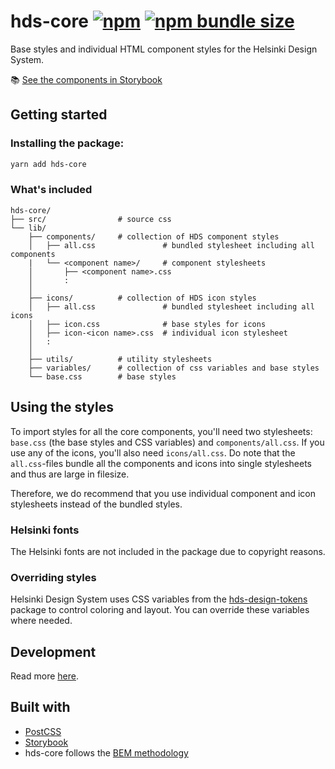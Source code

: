 # hds-core [![npm](https://img.shields.io/npm/v/hds-core?style=flat-square)](https://www.npmjs.com/package/hds-core) [![npm bundle size](https://img.shields.io/bundlephobia/minzip/hds-core?label=gzipped%20size&style=flat-square)](https://bundlephobia.com/result?p=hds-core)

Base styles and individual HTML component styles for the Helsinki Design System.

:books: [See the components in Storybook](https://hds.hel.fi/storybook/core)

## Getting started

### Installing the package:

```bash
yarn add hds-core
```

### What's included

```
hds-core/
├── src/                # source css
└── lib/
    ├── components/     # collection of HDS component styles
    │   ├── all.css               # bundled stylesheet including all components
    |   └── <component name>/     # component stylesheets
    │       ├── <component name>.css
    │       :
    │
    ├── icons/          # collection of HDS icon styles
    │   ├── all.css               # bundled stylesheet including all icons
    │   ├── icon.css              # base styles for icons
    │   ├── icon-<icon name>.css  # individual icon stylesheet
    │   :
    │
    ├── utils/          # utility stylesheets
    ├── variables/      # collection of css variables and base styles
    └── base.css        # base styles
```

## Using the styles

To import styles for all the core components, you'll need two stylesheets: `base.css` (the base styles and CSS variables) and `components/all.css`. If you use any of the icons, you'll also need `icons/all.css`. Do note that the `all.css`-files bundle all the components and icons into single stylesheets and thus are large in filesize.

Therefore, we do recommend that you use individual component and icon stylesheets instead of the bundled styles.

### Helsinki fonts

The Helsinki fonts are not included in the package due to copyright reasons.

### Overriding styles

Helsinki Design System uses CSS variables from the [hds-design-tokens](https://www.npmjs.com/package/hds-design-tokens) package to control coloring and layout. You can override these variables where needed.

## Development
Read more [here](DEVELOPMENT.md).

## Built with

- [PostCSS](https://github.com/postcss/postcss)
- [Storybook](https://storybook.js.org/)
- hds-core follows the [BEM methodology](http://getbem.com/)

